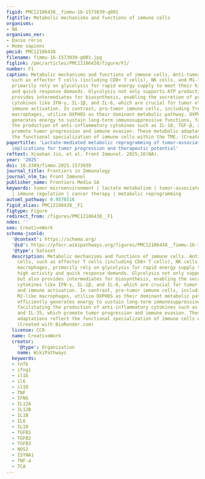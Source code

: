 ```yaml
---
figid: PMC12106438__fimmu-16-1573039-g001
figtitle: Metabolic mechanisms and functions of immune cells
organisms:
- NA
organisms_ner:
- Danio rerio
- Homo sapiens
pmcid: PMC12106438
filename: fimmu-16-1573039-g001.jpg
figlink: /pmc/articles/PMC12106438/figure/F1/
number: F1
caption: Metabolic mechanisms and functions of immune cells. Anti-tumor immune cells,
  such as effector T cells (including CD8+ T cells), NK cells, and M1-like macrophages,
  primarily rely on glycolysis for rapid energy supply to meet their high activity
  and quick response demands. Glycolysis not only supports ATP production but also
  provides intermediates for biosynthesis, enabling the secretion of pro-inflammatory
  cytokines like IFN-γ, IL-1β, and IL-6, which are crucial for tumor elimination and
  immune activation. In contrast, pro-tumor immune cells, including Tregs and M2-like
  macrophages, utilize OXPHOS as their dominant metabolic pathway. OXPHOS efficiently
  generates energy to sustain long-term immunosuppressive functions, facilitating
  the production of anti-inflammatory cytokines such as IL-10, TGF-β, and IL-35, which
  promote tumor progression and immune evasion. These metabolic adaptations reflect
  the functional specialization of immune cells within the TME. (Created with BioRender.com)
papertitle: 'Lactate-mediated metabolic reprogramming of tumor-associated macrophages:
  implications for tumor progression and therapeutic potential'
reftext: Xiaohan Jin, et al. Front Immunol. 2025;16(NA).
year: '2025'
doi: 10.3389/fimmu.2025.1573039
journal_title: Frontiers in Immunology
journal_nlm_ta: Front Immunol
publisher_name: Frontiers Media SA
keywords: tumor microenvironment | lactate metabolism | tumor-associated macrophages
  | immune regulation | cancer therapy | metabolic reprogramming
automl_pathway: 0.9576516
figid_alias: PMC12106438__F1
figtype: Figure
redirect_from: /figures/PMC12106438__F1
ndex: ''
seo: CreativeWork
schema-jsonld:
  '@context': https://schema.org/
  '@id': https://pfocr.wikipathways.org/figures/PMC12106438__fimmu-16-1573039-g001.html
  '@type': Dataset
  description: Metabolic mechanisms and functions of immune cells. Anti-tumor immune
    cells, such as effector T cells (including CD8+ T cells), NK cells, and M1-like
    macrophages, primarily rely on glycolysis for rapid energy supply to meet their
    high activity and quick response demands. Glycolysis not only supports ATP production
    but also provides intermediates for biosynthesis, enabling the secretion of pro-inflammatory
    cytokines like IFN-γ, IL-1β, and IL-6, which are crucial for tumor elimination
    and immune activation. In contrast, pro-tumor immune cells, including Tregs and
    M2-like macrophages, utilize OXPHOS as their dominant metabolic pathway. OXPHOS
    efficiently generates energy to sustain long-term immunosuppressive functions,
    facilitating the production of anti-inflammatory cytokines such as IL-10, TGF-β,
    and IL-35, which promote tumor progression and immune evasion. These metabolic
    adaptations reflect the functional specialization of immune cells within the TME.
    (Created with BioRender.com)
  license: CC0
  name: CreativeWork
  creator:
    '@type': Organization
    name: WikiPathways
  keywords:
  - tnfb
  - ifng1
  - il1b
  - il6
  - il10
  - TNF
  - IFNG
  - IL12A
  - IL12B
  - IL1B
  - IL6
  - IL10
  - TGFB1
  - TGFB2
  - TGFB3
  - NOS2
  - ISYNA1
  - TNF-a
  - TCA
---
```

